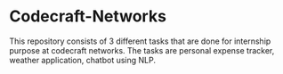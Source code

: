 # Codecraft-Networks
This repository consists of 3 different tasks that are done for internship purpose at codecraft networks. The tasks are personal expense tracker, weather application, chatbot using NLP.
